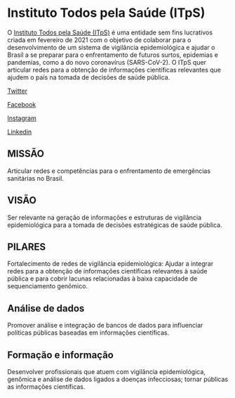 # Instituto Todos pela Saúde (ITpS)

O [Instituto Todos pela Saúde (ITpS)](http://www.itps.org.br) é uma entidade sem fins lucrativos criada em fevereiro de 2021
com o objetivo de colaborar para o desenvolvimento de um sistema de vigilância epidemiológica e ajudar o Brasil a se preparar para o enfrentamento de futuros surtos, 
epidemias e pandemias, como a do novo coronavírus (SARS-CoV-2). 
O ITpS quer articular redes para a obtenção de informações científicas relevantes que ajudem o país na tomada de decisões de saúde pública.

[Twitter](https://www.twitter.com/todospelasaude)

[Facebook](https://www.facebook.com/todospelasaude)

[Instagram](https://www.instagram.com/todospelasaude)

[Linkedin](https://br.linkedin.com/company/instituto-todos-pela-sa%C3%BAde-itps)

## **MISSÃO**
Articular redes e competências para o enfrentamento de emergências sanitárias no Brasil.


## **VISÃO**
Ser relevante na geração de informações e estruturas de vigilância epidemiológica para a tomada de decisões estratégicas de saúde pública.


## **PILARES**
Fortalecimento de redes de vigilância epidemiológica: 
Ajudar a integrar redes para a obtenção de informações científicas relevantes à saúde pública e 
para cobrir lacunas relacionadas à baixa capacidade de sequenciamento genômico.


## **Análise de dados**
Promover análise e integração de bancos de dados para influenciar políticas públicas baseadas em informações científicas. 


## **Formação e informação**
Desenvolver profissionais que atuem com vigilância epidemiológica, 
genômica e análise de dados ligados a doenças infecciosas; tornar públicas as informações científicas.
